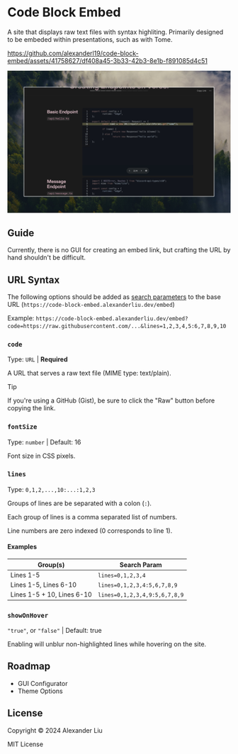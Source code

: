 # Code Block Embed

A site that displays raw text files with syntax highliting. Primarily designed to be embeded within presentations, such as with Tome.

https://github.com/alexanderl19/code-block-embed/assets/41758627/df408a45-3b33-42b3-8e1b-f891085d4c51

![a Tome slide containing the text "Basic Endpoint" with an embeded code block to the right of the text. the user currently has the second group of lines out of four sets highlighted. ](./.github/assets/demo-tome.jpeg)

## Guide

Currently, there is no GUI for creating an embed link, but crafting the URL by hand shouldn't be difficult.

## URL Syntax

The following options should be added as [search parameters](https://developer.mozilla.org/en-US/docs/Web/API/URLSearchParams) to the base URL (`https://code-block-embed.alexanderliu.dev/embed`)

Example: `https://code-block-embed.alexanderliu.dev/embed?code=https://raw.githubusercontent.com/...&lines=1,2,3,4,5:6,7,8,9,10`

### `code`

Type: `URL` | **Required**

A URL that serves a raw text file (MIME type: text/plain).

> [!TIP]
> If you're using a GitHub (Gist), be sure to click the "Raw" button before copying the link.

### `fontSize`

Type: `number` | Default: 16

Font size in CSS pixels.

### `lines`

Type: `0,1,2,...,10:...:1,2,3`

Groups of lines are be separated with a colon (`:`).

Each group of lines is a comma separated list of numbers.

Line numbers are zero indexed (0 corresponds to line 1).

#### Examples

| Group(s)                   | Search Param                  |
| -------------------------- | ----------------------------- |
| Lines 1-5                  | `lines=0,1,2,3,4`             |
| Lines 1-5, Lines 6-10      | `lines=0,1,2,3,4:5,6,7,8,9`   |
| Lines 1-5 + 10, Lines 6-10 | `lines=0,1,2,3,4,9:5,6,7,8,9` |

### `showOnHover`

`"true"`, or `"false"` | Default: true

Enabling will unblur non-highlighted lines while hovering on the site.

## Roadmap

- GUI Configurator
- Theme Options

## License

Copyright © 2024 Alexander Liu

MIT License
